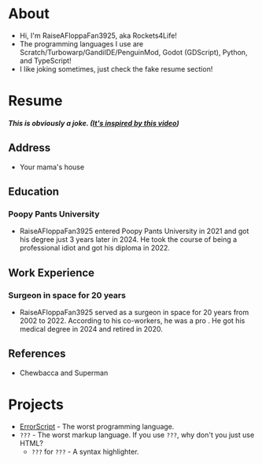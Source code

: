 <!---
- 👋 Hi, I’m @raiseAfloppaFan3925
- 👀 I’m interested in ...
- 🌱 I’m currently learning TypeScript and Python
- 💞️ I’m looking to collaborate on ...
- 📫 How to reach me ...
- 😄 Pronouns: Boeing AH-64D Apache Longbow (jk)
- ⚡ Fun fact: **i like cats**
--->
# About
- Hi, I'm RaiseAFloppaFan3925, aka Rockets4Life!
- The programming languages I use are Scratch/Turbowarp/GandiIDE/PenguinMod, Godot (GDScript), Python, and TypeScript!
- I like joking sometimes, just check the fake resume section!

# Resume
##### This is obviously a joke. ([It's inspired by this video](https://youtu.be/rXj07zIqOk8?si=fQ5ApEWf0E_jnMBx&t=830))

## Address
* Your mama's house

## Education
### Poopy Pants University
- RaiseAFloppaFan3925 entered Poopy Pants University in 2021 and got his degree just 3 years later in 2024. He took the course of being a professional idiot and got his diploma in 2022.

## Work Experience
### Surgeon in space for 20 years
- RaiseAFloppaFan3925 served as a surgeon in space for 20 years from 2002 to 2022. According to his co-workers, he was a pro . He got his medical degree in 2024 and retired in 2020.

## References
- Chewbacca and Superman

# Projects
* [ErrorScript](https://github.com/raiseAfloppaFan3925/ErrorScript/tree/main]) - The worst programming language.
* `???` - The worst markup language. If you use `???`, why don't you just use HTML?
    * `???` for `???` - A syntax highlighter.


<!---
raiseAfloppaFan3925/raiseAfloppaFan3925 is a ✨ special ✨ repository because its `README.md` (this file) appears on your GitHub profile.
You can click the Preview link to take a look at your changes.
--->
